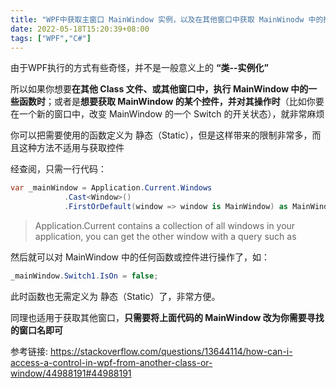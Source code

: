 ```yaml
---
title: "WPF中获取主窗口 MainWindow 实例，以及在其他窗口中获取 MainWinodw 中的控件"
date: 2022-05-18T15:20:39+08:00
tags: ["WPF","C#"]
---
```


由于WPF执行的方式有些奇怪，并不是一般意义上的 **“类--实例化”**

所以如果你想要**在其他 Class 文件、或其他窗口中，执行 MainWindow 中的一些函数时**；或者是**想要获取 MainWindow 的某个控件，并对其操作时**（比如你要在一个新的窗口中，改变 MainWindow 的一个 Switch 的开关状态），就非常麻烦

你可以把需要使用的函数定义为 静态（Static），但是这样带来的限制非常多，而且这种方法不适用与获取控件

经查阅，只需一行代码：

```csharp
var _mainWindow = Application.Current.Windows
            .Cast<Window>()
            .FirstOrDefault(window => window is MainWindow) as MainWindow;
```

> Application.Current contains a collection of all windows in your application, you can get the other window with a query such as

然后就可以对 MainWindow 中的任何函数或控件进行操作了，如：

```csharp
_mainWindow.Switch1.IsOn = false;
```

此时函数也无需定义为 静态（Static）了，非常方便。

同理也适用于获取其他窗口，**只需要将上面代码的 MainWindow 改为你需要寻找的窗口名即可**

参考链接:
<https://stackoverflow.com/questions/13644114/how-can-i-access-a-control-in-wpf-from-another-class-or-window/44988191#44988191>
